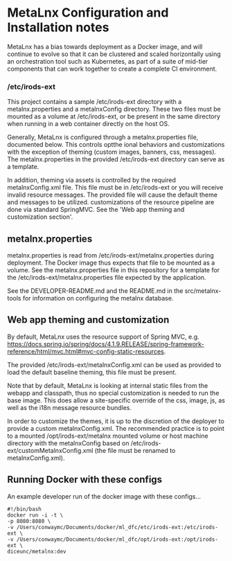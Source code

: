 # MetaLnx Configuration and Installation notes

MetaLnx has a bias towards deployment as a Docker image, and will continue to evolve so that it can be clustered
and scaled horizontally using an orchestration tool such as Kubernetes, as
part of a suite of mid-tier components that can work together to create a complete CI environment.

### /etc/irods-ext

This project contains a sample /etc/irods-ext directory with a metalnx.properties and a metalnxConfig directory.
These two files must be mounted as a volume at /etc/irods-ext, or be present in the same directory when running
in a web container directly on the host OS.

Generally, MetaLnx is configured through a metalnx.properties file, documented below. This controls optthe ional behaviors
and customizations with the exception of theming (custom images, banners, css, messages). The metalnx.properties
in the provided /etc/irods-ext directory can serve as a template.

In addition, theming via assets is controlled by the required metalnxConfig.xml file. This file must be in /etc/irods-ext or
you will receive invalid resource messages. The provided file will cause the default theme and messages to be utilized. customizations
of the resource pipeline are done via standard SpringMVC.  See the 'Web app theming and customization section'.

## metalnx.properties

metalnx.properties is read from /etc/irods-ext/metalnx.properties during deployment. The Docker
image thus expects that file to be mounted as a volume.  See the metalnx.properties file in this
repository for a template for the /etc/irods-ext/metalnx.properties file expected by the application.

See the DEVELOPER-README.md and the README.md in the src/metalnx-tools for information on configuring the metalnx database.

## Web app theming and customization

By default, MetaLnx uses the resource support of Spring MVC, e.g. https://docs.spring.io/spring/docs/4.1.9.RELEASE/spring-framework-reference/html/mvc.html#mvc-config-static-resources.

The provided /etc/irods-ext/metalnxConfig.xml can be used as provided to load the default baseline theming, this file must be present.

Note that by default, MetaLnx is looking at internal static files from the webapp and classpath, thus no
special customization is needed to run the base image. This does allow a site-specific override
of the css, image, js, as well as the i18n message resource bundles.

In order to customize the themes, it is up to the discretion of the deployer to provide a custom metalnxConfig.xml. The recommended practice is to point to a mounted /opt/irods-ext/metalnx mounted volume or host machine directory with the metalnxConfig based on
/etc/irods-ext/customMetalnxConfig.xml (the file must be renamed to metalnxConfig.xml).  


## Running Docker with these configs


An example developer run of the docker image with these configs...


```
#!/bin/bash
docker run -i -t \
-p 8080:8080 \
-v /Users/conwaymc/Documents/docker/ml_dfc/etc/irods-ext:/etc/irods-ext \
-v /Users/conwaymc/Documents/docker/ml_dfc/opt/irods-ext:/opt/irods-ext \
diceunc/metalnx:dev


```
